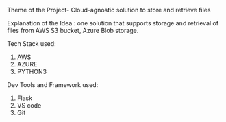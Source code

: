 Theme of the Project- Cloud-agnostic solution to store and retrieve files

Explanation of the Idea : one solution that supports storage and retrieval of files from AWS S3 bucket, Azure Blob storage.

 Tech Stack used: 
 1. AWS
 2. AZURE
 3. PYTHON3
 
 Dev Tools and Framework used:
 1. Flask
 2. VS code
 3. Git
 
 

